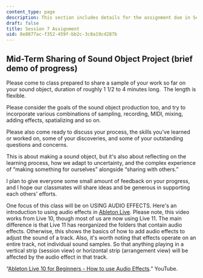 ```yaml
---
content_type: page
description: This section includes details for the assignment due in Session 7.
draft: false
title: Session 7 Assignment
uid: 8e8877ac-f352-459f-bb2c-3c8a19cd287b
---
```

## Mid-Term Sharing of Sound Object Project (brief demo of progress)

Please come to class prepared to share a sample of your work so far on your sound object, duration of roughly 1 1/2 to 4 minutes long.  The length is flexible.  

Please consider the goals of the sound object production too, and try to incorporate various combinations of sampling, recording, MIDI, mixing, adding effects, spatializing and so on.  

Please also come ready to discuss your process, the skills you've learned or worked on, some of your discoveries, and some of your outstanding questions and concerns.

This is about making a sound object, but it's also about reflecting on the learning process, how we adapt to uncertainty, and the complex experience of “making something for ourselves” alongside “sharing with others.”  

I plan to give everyone some small amount of feedback on your progress, and I hope our classmates will share ideas and be generous in supporting each others' efforts.  

One focus of this class will be on USING AUDIO EFFECTS. Here's an introduction to using audio effects in [Ableton Live](https://www.ableton.com/en/live/). Please note, this video works from Live 10, though most of us are now using Live 11. The main difference is that Live 11 has reorganized the folders that contain audio effects. Otherwise, this shows the basics of how to add audio effects to adjust the sound of a track. Also, it's worth noting that effects operate on an entire track, not individual sound samples. So that anything playing in a vertical strip (session view) or horizontal strip (arrangement view) will be affected by the audio effect in that track.

“[Ableton Live 10 for Beginners - How to use Audio Effects](https://www.youtube.com/watch?v=MIg_GErSceM).” YouTube.